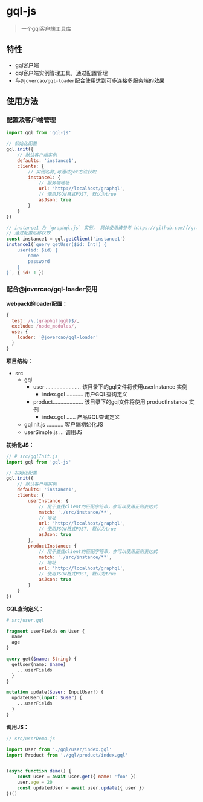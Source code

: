 # gql-js

> 一个gql客户端工具库

## 特性

- gql客户端
- gql客户端实例管理工具，通过配置管理
- 与`@jovercao/gql-loader`配合使用达到可多连接多服务端的效果

## 使用方法

### 配置及客户端管理

```js
import gql from 'gql-js'

// 初始化配置
gql.init({
    // 默认客户端实例
    defaults: 'instance1',
    clients: {
        // 实例名称,可通过get方法获取
        instance1: {
            // 服务端地址
            url: 'http://localhost/graphql',
            // 使用JSON格式POST, 默认为true
            asJson: true
        }
    }
})

// instance1 为 `graphql.js` 实例， 具体使用请参考 https://github.com/f/graphql.js
// 通过配置名称获取
const instance1 = gql.getClient('instance1')
instance1(`query getUser($id: Int!) {
    user(id: $id) {
        name
        password
    }
}`, { id: 1 })

```

### 配合@jovercao/gql-loader使用

**webpack的loader配置：**

```js
{
  test: /\.(graphql|gql)$/,
  exclude: /node_modules/,
  use: {
    loader: '@jovercao/gql-loader'
  }
}
```

**项目结构：**

- src
  - gql
    - user ....................... 该目录下的gql文件将使用userInstance 实例
      - index.gql ........... 用户GQL查询定义
    - product.................... 该目录下的gql文件将使用 productInstance 实例
      - index.gql ...... 产品GQL查询定义
  - gqlInit.js ........... 客户端初始化JS
  - userSimple.js ... 调用JS

**初始化JS：**

```js
// # src/gqlInit.js
import gql from 'gql-js'

// 初始化配置
gql.init({
    // 默认客户端实例
    defaults: 'instance1',
    clients: {
        userInstance: {
            // 用于查找client的匹配字符串，亦可以使用正则表达式
            match: './src/instance/**',
            // 地址
            url: 'http://localhost/graphql',
            // 使用JSON格式POST, 默认为true
            asJson: true
        },
        productInstance: {
            // 用于查找client的匹配字符串，亦可以使用正则表达式
            match: './src/instance/**',
            // 地址
            url: 'http://localhost/graphql',
            // 使用JSON格式POST, 默认为true
            asJson: true
        }
    }
})
```

**GQL查询定义：**

```graphql
# src/user.gql

fragment userFields on User {
  name
  age
}

query get($name: String) {
  getUser(name: $name)
    ...userFields
  }
}

mutation update($user: InputUser!) {
  updateUser(input: $user) {
    ...userFields
  }
}
```

**调用JS：**

```js
// src/userDemo.js

import User from './gql/user/index.gql'
import Product from './gql/product/index.gql'


(async function demo() {
    const user = await User.get({ name: 'foo' })
    user.age = 20
    const updatedUser = await user.update({ user })
})()

```
